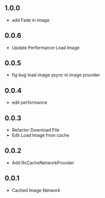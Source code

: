 ## 1.0.0
 - add Fade in image
## 0.0.6
 - Update Performance Load Image
## 0.0.5
 - fig bug load image async in image provider
## 0.0.4
 - edit performance
## 0.0.3
 - Refactor Download File
 - Edit Load Image from cache
## 0.0.2
 - Add RxCacheNetworkProvider

## 0.0.1
 - Cached Image Network
